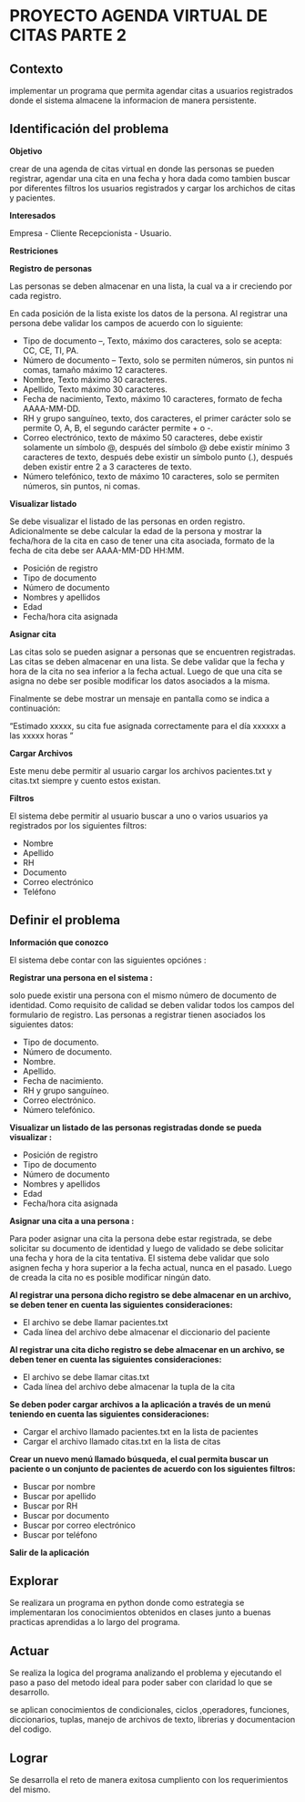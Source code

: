 # **PROYECTO AGENDA VIRTUAL DE CITAS PARTE 2**

## **Contexto**

implementar un programa que permita agendar citas a usuarios registrados donde el sistema almacene la informacion de manera persistente.

## **Identificación del problema**

**Objetivo**

crear de una agenda de citas virtual en donde las personas se pueden registrar, agendar una cita en una fecha y hora dada como tambien buscar por diferentes filtros los usuarios registrados y cargar los archichos de citas y pacientes.

**Interesados**

Empresa - Cliente
Recepcionista - Usuario.

**Restriciones**

**Registro de personas**

Las personas se deben almacenar en una lista, la cual va a ir creciendo por cada registro.

En cada posición de la lista existe los datos de la persona.  Al registrar una persona debe validar los campos de acuerdo con lo siguiente: 

* Tipo de documento –, Texto, máximo dos caracteres, solo se acepta:  CC,
CE, TI, PA. 
* Número de documento – Texto, solo se permiten números, sin puntos ni
comas, tamaño máximo 12 caracteres. 
* Nombre, Texto máximo 30 caracteres.
* Apellido, Texto máximo 30 caracteres.
* Fecha de nacimiento, Texto, máximo 10 caracteres, formato de fecha 
AAAA-MM-DD.
* RH y grupo sanguíneo, texto, dos caracteres, el primer carácter solo se 
permite O, A, B, el segundo carácter permite + o -.
* Correo electrónico, texto de máximo 50 caracteres, debe existir solamente 
un símbolo @, después del símbolo @ debe existir mínimo 3 caracteres de
texto, después debe existir un símbolo punto (.), después deben existir
entre 2 a 3 caracteres de texto. 
* Número telefónico, texto de máximo 10 caracteres, solo se permiten
números, sin puntos, ni comas.

**Visualizar listado**

Se debe visualizar el listado de las personas en orden registro. Adicionalmente se debe calcular la edad de la persona y mostrar la fecha/hora de la cita en caso de tener una cita asociada, formato de la fecha de cita debe ser AAAA-MM-DD HH:MM. 

* Posición de registro
* Tipo de documento
* Número de documento
* Nombres y apellidos
* Edad
* Fecha/hora cita asignada 

**Asignar cita** 

Las citas solo se pueden asignar a personas que se encuentren registradas. Las citas se deben almacenar en una lista. Se debe validar que la fecha y hora de la cita no sea inferior a la fecha actual. Luego de que una cita se asigna no debe ser posible modificar los datos asociados a la misma.

Finalmente se debe mostrar un mensaje en pantalla como se indica a continuación: 

“Estimado xxxxx, su cita fue asignada correctamente para el día xxxxxx a las xxxxx horas ” 

**Cargar Archivos** 

Este menu debe permitir al usuario cargar los archivos pacientes.txt y citas.txt siempre y cuento estos existan.

**Filtros**

El sistema debe permitir al usuario buscar a uno o varios usuarios ya registrados por los siguientes filtros:

* Nombre
* Apellido
* RH
* Documento
* Correo electrónico
* Teléfono


## **Definir el problema**

**Información que conozco**

El sistema debe contar con las siguientes opciónes :

**Registrar una persona en el sistema :**

solo puede existir una persona con el mismo número de documento de identidad. Como requisito de calidad se deben validar todos los campos del formulario de registro. Las personas a registrar tienen asociados los siguientes datos: 

* Tipo de documento.
* Número de documento.
* Nombre.
* Apellido.
* Fecha de nacimiento.
* RH y grupo sanguíneo.
* Correo electrónico.
* Número telefónico.

**Visualizar un listado de las personas registradas donde se pueda visualizar :**

* Posición de registro
* Tipo de documento
* Número de documento
* Nombres y apellidos
* Edad
* Fecha/hora cita asignada 

**Asignar una cita a una persona :** 

Para poder asignar una cita la persona debe estar registrada, se debe solicitar su documento de identidad y luego de validado se debe solicitar una fecha y hora de la cita tentativa. El sistema debe validar que solo asignen fecha y hora superior a la fecha actual, nunca en el pasado. Luego de creada la cita no es posible modificar ningún dato. 

**Al registrar una persona dicho registro se debe almacenar en un archivo, se deben tener en cuenta las siguientes consideraciones:** 

* El archivo se debe llamar pacientes.txt
* Cada línea del archivo debe almacenar el diccionario del paciente 

**Al registrar una cita dicho registro se debe almacenar en un archivo, se deben tener en cuenta las siguientes consideraciones:**

* El archivo se debe llamar citas.txt
* Cada línea del archivo debe almacenar la tupla de la cita 

**Se deben poder cargar archivos a la aplicación a través de un menú teniendo en cuenta las siguientes consideraciones:**

* Cargar el archivo llamado pacientes.txt en la lista de pacientes
* Cargar el archivo llamado citas.txt en la lista de citas 

**Crear un nuevo menú llamado búsqueda, el cual permita buscar un paciente o un conjunto de pacientes de acuerdo con los siguientes filtros:**

* Buscar por nombre
* Buscar por apellido
* Buscar por RH
* Buscar por documento
* Buscar por correo electrónico
* Buscar por teléfono 

**Salir de la aplicación**

## **Explorar**

Se realizara un programa en python donde como estrategia se implementaran los conocimientos obtenidos en clases junto a buenas practicas aprendidas a lo largo del programa.


## **Actuar**

Se realiza la logica del programa analizando el problema y ejecutando el paso a paso del metodo ideal para poder saber con claridad lo que se desarrollo.

se aplican conocimientos de condicionales, ciclos ,operadores, funciones, diccionarios, tuplas, manejo de archivos de texto, librerias y documentacion del codigo.

## **Lograr**

Se desarrolla el reto de manera exitosa cumpliento con los requerimientos del mismo.
